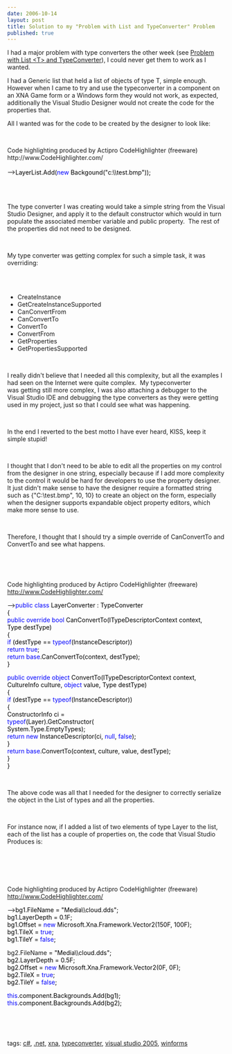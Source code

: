 ```yaml
--- 
date: 2006-10-14
layout: post
title: Solution to my "Problem with List and TypeConverter" Problem
published: true
---
```

<p>I had a major problem with type converters the other week (see <a href="http://www.kinlan.co.uk/2006/09/problem-with-list-and-typeconverter.html#top" title="Problem with List T and TypeConverter">Problem with List &lt;T&gt; and TypeConverter</a>), I could never get them to work as I wanted. </p> <p>I had a Generic list that held a list of objects of type T, simple enough.  However when I came to try and use the typeconverter in a component on an XNA Game form or a Windows form they would not work, as expected, additionally the Visual Studio Designer would not create the code for the properties that.</p> <p>All I wanted was for the code to be created by the designer to look like:</p> <p></p> <div class="wlWriterSmartContent" style="padding-right: 0px; display: inline; padding-left: 0px; float: none; padding-bottom: 0px; margin: 0px; padding-top: 0px;">
<div class="CodeRay">
  <div class="code"><pre></pre></div>
</div>

<div>
<br />Code highlighting produced by Actipro CodeHighlighter (freeware)<br />http://www.CodeHighlighter.com/<br /><br />--><span style="color: #000000;">LayerList.Add(</span><span style="color: #0000FF;">new</span><span style="color: #000000;"> Backgound(</span><span style="color: #000000;">"</span><span style="color: #000000;">c:\\test.bmp</span><span style="color: #000000;">"</span><span style="color: #000000;">));</span>
</div>
</div><br /><p></p><br /><p>The type converter I was creating would take a simple string from the Visual Studio Designer, and apply it to the default constructor which would in turn populate the associated member variable and public property.  The rest of the properties did not need to be designed. </p><br /><p>My type converter was getting complex for such a simple task, it was overriding:</p><br /><ul>
<br /><li>CreateInstance <br />
</li>
<li>GetCreateInstanceSupported <br />
</li>
<li>CanConvertFrom <br />
</li>
<li>CanConvertTo <br />
</li>
<li>ConvertTo <br />
</li>
<li>ConvertFrom <br />
</li>
<li>GetProperties <br />
</li>
<li>GetPropertiesSupported</li>
</ul><br /><p>I really didn't believe that I needed all this complexity, but all the examples I had seen on the Internet were quite complex.  My typeconverter was getting still more complex, I was also attaching a debugger to the Visual Studio IDE and debugging the type converters as they were getting used in my project, just so that I could see what was happening.</p><br /><p>In the end I reverted to the best motto I have ever heard, KISS, keep it simple stupid! </p><br /><p>I thought that I don't need to be able to edit all the properties on my control from the designer in one string, especially because if I add more complexity to the control it would be hard for developers to use the property designer.  It just didn't make sense to have the designer require a formatted string such as {"C:\test.bmp", 10, 10} to create an object on the form, especially when the designer supports expandable object property editors, which make more sense to use.</p><br /><p>Therefore, I thought that I should try a simple override of CanConvertTo and ConvertTo and see what happens.</p><br /><div class="wlWriterSmartContent" style="padding-right: 0px; display: inline; padding-left: 0px; float: none; padding-bottom: 0px; margin: 0px; padding-top: 0px;">
<div class="CodeRay">
  <div class="code"><pre></pre></div>
</div>

<div>
<br />Code highlighting produced by Actipro CodeHighlighter (freeware)<br /><a href="http://www.CodeHighlighter.com/">http://www.CodeHighlighter.com/</a><p />--><span style="color: #0000FF;">public</span><span style="color: #000000;"> </span><span style="color: #0000FF;">class</span><span style="color: #000000;"> LayerConverter : TypeConverter<br />{<br />  </span><span style="color: #0000FF;">public</span><span style="color: #000000;"> </span><span style="color: #0000FF;">override</span><span style="color: #000000;"> </span><span style="color: #0000FF;">bool</span><span style="color: #000000;"> CanConvertTo(ITypeDescriptorContext context, <br />  Type destType)<br /> {<br />    </span><span style="color: #0000FF;">if</span><span style="color: #000000;"> (destType </span><span style="color: #000000;">==</span><span style="color: #000000;"> </span><span style="color: #0000FF;">typeof</span><span style="color: #000000;">(InstanceDescriptor))<br />    </span><span style="color: #0000FF;">return</span><span style="color: #000000;"> </span><span style="color: #0000FF;">true</span><span style="color: #000000;">;<br />  </span><span style="color: #0000FF;">return</span><span style="color: #000000;"> </span><span style="color: #0000FF;">base</span><span style="color: #000000;">.CanConvertTo(context, destType);<br /> }<p /> </span><span style="color: #0000FF;">public</span><span style="color: #000000;"> </span><span style="color: #0000FF;">override</span><span style="color: #000000;"> </span><span style="color: #0000FF;">object</span><span style="color: #000000;"> ConvertTo(ITypeDescriptorContext context,<br />  CultureInfo culture, </span><span style="color: #0000FF;">object</span><span style="color: #000000;"> value, Type destType)<br /> {<br />  </span><span style="color: #0000FF;">if</span><span style="color: #000000;"> (destType </span><span style="color: #000000;">==</span><span style="color: #000000;"> </span><span style="color: #0000FF;">typeof</span><span style="color: #000000;">(InstanceDescriptor))<br />  {<br />   ConstructorInfo ci </span><span style="color: #000000;">=</span><span style="color: #000000;"><br />    </span><span style="color: #0000FF;">typeof</span><span style="color: #000000;">(Layer).GetConstructor(<br />     System.Type.EmptyTypes);<br />   </span><span style="color: #0000FF;">return</span><span style="color: #000000;"> </span><span style="color: #0000FF;">new</span><span style="color: #000000;"> InstanceDescriptor(ci, </span><span style="color: #0000FF;">null</span><span style="color: #000000;">, </span><span style="color: #0000FF;">false</span><span style="color: #000000;">);<br />  }<br />  </span><span style="color: #0000FF;">return</span><span style="color: #000000;"> </span><span style="color: #0000FF;">base</span><span style="color: #000000;">.ConvertTo(context, culture, value, destType);<br /> }<br />}</span>
</div>
</div><br /><p>The above code was all that I needed for the designer to correctly serialize the object in the List of types and all the properties.</p><br /><p>For instance now, if I added a list of two elements of type Layer to the list, each of the list has a couple of properties on, the code that Visual Studio Produces is:</p><br /><p></p><br /><div class="wlWriterSmartContent" style="padding-right: 0px; display: inline; padding-left: 0px; float: none; padding-bottom: 0px; margin: 0px; padding-top: 0px;">
<p />

<div>
<br />Code highlighting produced by Actipro CodeHighlighter (freeware)<br /><a href="http://www.CodeHighlighter.com/">http://www.CodeHighlighter.com/</a><p />--><span style="color: #000000;">bg1.FileName </span><span style="color: #000000;">=</span><span style="color: #000000;"> </span><span style="color: #000000;">"</span><span style="color: #000000;">Media\\cloud.dds</span><span style="color: #000000;">"</span><span style="color: #000000;">;<br />bg1.LayerDepth </span><span style="color: #000000;">=</span><span style="color: #000000;"> </span><span style="color: #000000;">0.1F</span><span style="color: #000000;">;<br />bg1.Offset </span><span style="color: #000000;">=</span><span style="color: #000000;"> </span><span style="color: #0000FF;">new</span><span style="color: #000000;"> Microsoft.Xna.Framework.Vector2(150F, 100F);<br />bg1.TileX </span><span style="color: #000000;">=</span><span style="color: #000000;"> </span><span style="color: #0000FF;">true</span><span style="color: #000000;">;<br />bg1.TileY </span><span style="color: #000000;">=</span><span style="color: #000000;"> </span><span style="color: #0000FF;">false</span><span style="color: #000000;">;<p />bg2.FileName </span><span style="color: #000000;">=</span><span style="color: #000000;"> </span><span style="color: #000000;">"</span><span style="color: #000000;">Media\\cloud.dds</span><span style="color: #000000;">"</span><span style="color: #000000;">;<br />bg2.LayerDepth </span><span style="color: #000000;">=</span><span style="color: #000000;"> </span><span style="color: #000000;">0.5F</span><span style="color: #000000;">;<br />bg2.Offset </span><span style="color: #000000;">=</span><span style="color: #000000;"> </span><span style="color: #0000FF;">new</span><span style="color: #000000;"> Microsoft.Xna.Framework.Vector2(0F, 0F);<br />bg2.TileX </span><span style="color: #000000;">=</span><span style="color: #000000;"> </span><span style="color: #0000FF;">true</span><span style="color: #000000;">;<br />bg2.TileY </span><span style="color: #000000;">=</span><span style="color: #000000;"> </span><span style="color: #0000FF;">false</span><span style="color: #000000;">;<p /></span><span style="color: #0000FF;">this</span><span style="color: #000000;">.component.Backgrounds.Add(bg1);<br /></span><span style="color: #0000FF;">this</span><span style="color: #000000;">.component.Backgrounds.Add(bg2);</span>
</div>
</div><br /><p></p><br /><p>tags: <a href="http://www.kinlan.co.uk/tag/c#" rel="tag">c#</a>, <a href="http://www.kinlan.co.uk/tag/.net" rel="tag">.net</a>, <a href="http://www.kinlan.co.uk/tag/xna" rel="tag">xna</a>, <a href="http://www.kinlan.co.uk/tag/typeconverter" rel="tag">typeconverter</a>, <a href="http://www.kinlan.co.uk/tag/visual+studio+2005" rel="tag">visual studio 2005</a>, <a href="http://www.kinlan.co.uk/tag/winforms" rel="tag">winforms</a></p><div class="blogger-post-footer"><img class="posterous_download_image" src="https://blogger.googleusercontent.com/tracker/8109338-116083475767423847?l=www.kinlan.co.uk%2Findex.html" height="1" alt="" width="1" /></div>

